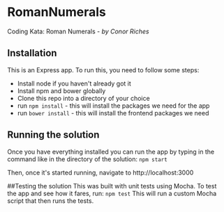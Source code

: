 # RomanNumerals
Coding Kata: Roman Numerals - *by Conor Riches*

## Installation
This is an Express app. To run this, you need to follow some steps:
- Install node if you haven't already got it
- Install npm and bower globally
- Clone this repo into a directory of your choice
- run `npm install` - this will install the packages we need for the app
- run `bower install` - this will install the frontend packages we need

## Running the solution
Once you have everything installed you can run the app by typing in the command like in the directory of the solution:
`npm start`

Then, once it's started running, navigate to http://localhost:3000

##Testing the solution
This was built with unit tests using Mocha. To test the app and see how it fares, run:
`npm test`
This will run a custom Mocha script that then runs the tests.

